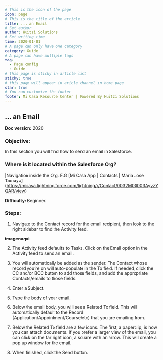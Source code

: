 ```yaml
---
# This is the icon of the page
icon: page
# This is the title of the article
title: ... an Email
# Set author
author: Huitzi Solutions
# Set writing time
time: 2020-01-01
# A page can only have one category
category: Guide
# A page can have multiple tags
tag:
  - Page config
  - Guide
# this page is sticky in article list
sticky: true
# this page will appear in aricle channel in home page
star: true
# You can customize the footer
footer: Mi Casa Resource Center | Powered By Huitzi Solutions
---
```


## ... an Email
**Doc version:** 2020

### **Objective:**  
In this section you will find how to send an email in Salesforce.

### **Where is it located within the Salesforce Org?** 
|Navigation inside the Org. E.G [Mi Casa App | Contacts | Maria Jose Tamayo] (https://micasa.lightning.force.com/lightning/r/Contact/0032M00003AyyzYQAR/view)

**Difficulty:**  Beginner.

### **Steps:**

1. Navigate to the Contact record for the email recipient, then look to the right sidebar to find the Activity feed.

**imagenaqui**

2. The Activity feed defaults to Tasks. Click on the Email option in the Activity feed to send an email.

3. You will automatically be added as the sender. The Contact whose record you’re on will auto-populate in the To field. If needed, click the CC and/or BCC button to add those fields, and add the appropriate Contacts/emails to those fields.


4. Enter a Subject.


5. Type the body of your email. 


6. Below the email body, you will see a Related To field. This will automatically default to the Record (Application/Appointment/Course/etc) that you are emailing from.


7. Below the Related To field are a few icons. The first, a paperclip, is how you can attach documents. If you prefer a larger view of the email, you can click on the far right icon, a square with an arrow. This will create a pop up window for the email. 


8. When finished, click the Send button. 

